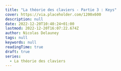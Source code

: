 ```yaml
---
title: "La théorie des claviers - Partie 3 : Keys"
cover: https://via.placeholder.com/1200x600
description: null
date: 2022-12-20T10:40:24+01:00
lastmod: 2022-12-20T16:07:22.674Z
author: Nicolas Delauney
tags: null
keywords: null
readingTime: true
draft: true
series:
  - La théorie des claviers
---
```

